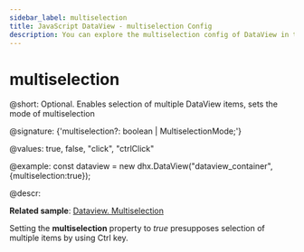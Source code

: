 ```yaml
---
sidebar_label: multiselection
title: JavaScript DataView - multiselection Config 
description: You can explore the multiselection config of DataView in the documentation of the DHTMLX JavaScript UI library. Browse developer guides and API reference, try out code examples and live demos, and download a free 30-day evaluation version of DHTMLX Suite 7.
---
```


# multiselection

@short: Optional. Enables selection of multiple DataView items, sets the mode of multiselection

@signature: {'multiselection?: boolean | MultiselectionMode;'}

@values: true, false, "click", "ctrlClick"

@example:
const dataview = new dhx.DataView("dataview_container", {multiselection:true});

@descr:

**Related sample**: [Dataview. Multiselection](https://snippet.dhtmlx.com/g0xwdx10)

Setting the **multiselection** property to *true* presupposes selection of multiple items by using Ctrl key.

[comment]: # (@related: dataview/configuration.md#multiple-selection-of-items)

